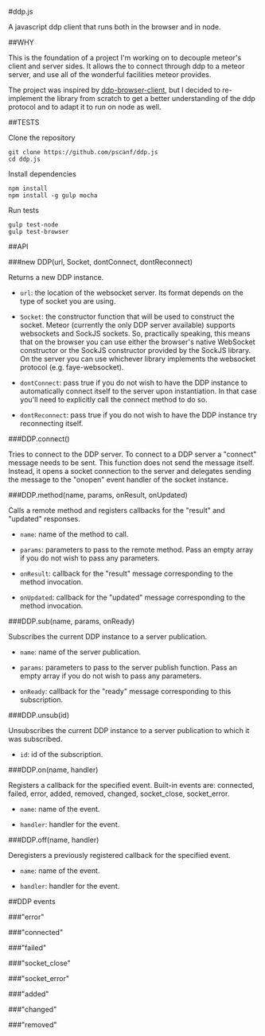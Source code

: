 #ddp.js

A javascript ddp client that runs both in the browser and in node.

##WHY

This is the foundation of a project I'm working on to decouple meteor's client and server sides. It allows the to connect through ddp to a meteor server, and use all of the wonderful facilities meteor provides.

The project was inspired by [ddp-browser-client](https://github.com/bmcmahen/ddp-browser-client), but I decided to re-implement the library from scratch to get a better understanding of the ddp protocol and to adapt it to run on node as well.

##TESTS

Clone the repository

    git clone https://github.com/pscanf/ddp.js
	cd ddp.js

Install dependencies

	npm install
	npm install -g gulp mocha

Run tests

	gulp test-node
	gulp test-browser


##API





###new DDP(url, Socket, dontConnect, dontReconnect)

Returns a new DDP instance.

- `url`: the location of the websocket server. Its
  format depends on the type of socket you are using.

- `Socket`: the constructor function that will be
  used to construct the socket. Meteor (currently the only
  DDP server available) supports websockets and SockJS
  sockets.  So, practically speaking, this means that on the
  browser you can use either the browser's native WebSocket
  constructor or the SockJS constructor provided by the
  SockJS library.  On the server you can use whichever
  library implements the websocket protocol (e.g.
  faye-websocket).

- `dontConnect`: pass true if you do not wish to have
  the DDP instance to automatically connect itself to the
  server upon instantiation.  In that case you'll need to
  explicitly call the connect method to do so.

- `dontReconnect`: pass true if you do not wish to
  have the DDP instance try reconnecting itself.





###DDP.connect()

Tries to connect to the DDP server.  To connect to a DDP
server a "connect" message needs to be sent.  This function
does not send the message itself.  Instead, it opens a
socket connection to the server and delegates sending the
message to the "onopen" event handler of the socket
instance.





###DDP.method(name, params, onResult, onUpdated)

Calls a remote method and registers callbacks for the
"result" and "updated" responses.

- `name`: name of the method to call.

- `params`: parameters to pass to the remote method. Pass an
  empty array if you do not wish to pass any parameters.

- `onResult`: callback for the "result" message
  corresponding to the method invocation.

- `onUpdated`: callback for the "updated" message
  corresponding to the method invocation.





###DDP.sub(name, params, onReady)

Subscribes the current DDP instance to a server publication.

- `name`: name of the server publication.

- `params`: parameters to pass to the server publish
  function. Pass an empty array if you do not wish to pass
  any parameters.

- `onReady`: callback for the "ready" message corresponding
  to this subscription.





###DDP.unsub(id)

Unsubscribes the current DDP instance to a server
publication to which it was subscribed.

- `id`: id of the subscription.





###DDP.on(name, handler)

Registers a callback for the specified event. Built-in
events are: connected, failed, error, added, removed,
changed, socket_close, socket_error.

- `name`: name of the event.

- `handler`: handler for the event.





###DDP.off(name, handler)

Deregisters a previously registered callback for the
specified event.

- `name`: name of the event.

- `handler`: handler for the event.





##DDP events

###"error"

###"connected"

###"failed"

###"socket_close"

###"socket_error"

###"added"

###"changed"

###"removed"
